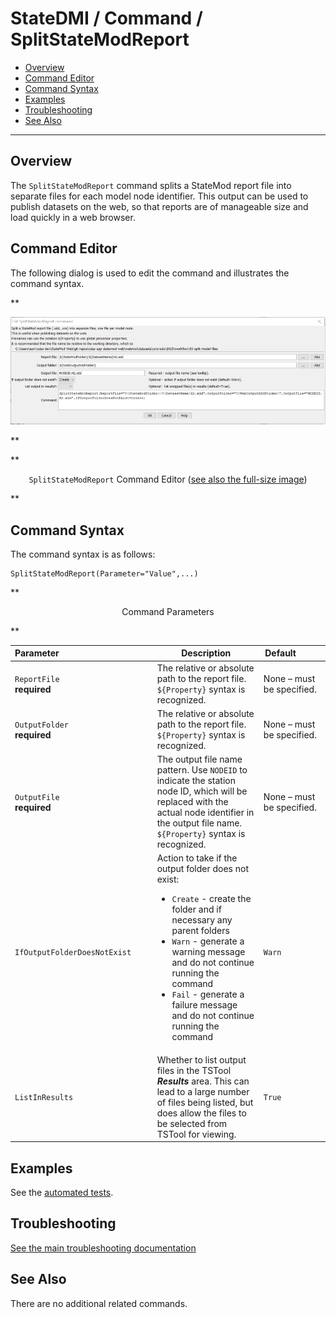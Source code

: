 # StateDMI / Command / SplitStateModReport #

* [Overview](#overview)
* [Command Editor](#command-editor)
* [Command Syntax](#command-syntax)
* [Examples](#examples)
* [Troubleshooting](#troubleshooting)
* [See Also](#see-also)

-------------------------

## Overview ##

The `SplitStateModReport` command
splits a StateMod report file into separate files for each model node identifier.
This output can be used to publish datasets on the web,
so that reports are of manageable size and load quickly in a web browser.

## Command Editor ##

The following dialog is used to edit the command and illustrates the command syntax.

**<p style="text-align: center;">
![SplitStateModReport command editor](SplitStateModReport.png)
</p>**

**<p style="text-align: center;">
`SplitStateModReport` Command Editor (<a href="../SplitStateModReport.png">see also the full-size image</a>)
</p>**

## Command Syntax ##

The command syntax is as follows:

```text
SplitStateModReport(Parameter="Value",...)
```
**<p style="text-align: center;">
Command Parameters
</p>**

| **Parameter**&nbsp;&nbsp;&nbsp;&nbsp;&nbsp;&nbsp;&nbsp;&nbsp;&nbsp;&nbsp;&nbsp;&nbsp;&nbsp;&nbsp;&nbsp;&nbsp;&nbsp;&nbsp;&nbsp;&nbsp;&nbsp;&nbsp;&nbsp;&nbsp;&nbsp;&nbsp;&nbsp;&nbsp;&nbsp;&nbsp;&nbsp;&nbsp;&nbsp;&nbsp;&nbsp;&nbsp;&nbsp;&nbsp; | **Description** | **Default**&nbsp;&nbsp;&nbsp;&nbsp;&nbsp;&nbsp;&nbsp;&nbsp;&nbsp;&nbsp; |
| --------------|-----------------|----------------- |
| `ReportFile`<br>**required** | The relative or absolute path to the report file. `${Property}` syntax is recognized. | None – must be specified. |
| `OutputFolder`<br>**required** | The relative or absolute path to the report file. `${Property}` syntax is recognized. | None – must be specified. |
| `OutputFile`<br>**required** | The output file name pattern.  Use `NODEID` to indicate the station node ID, which will be replaced with the actual node identifier in the output file name.  `${Property}` syntax is recognized. | None – must be specified. |
| `IfOutputFolderDoesNotExist` | Action to take if the output folder does not exist:<ul><li>`Create` - create the folder and if necessary any parent folders</li><li>`Warn` - generate a warning message and do not continue running the command</li><li>`Fail` - generate a failure message and do not continue running the command</li></ul> | `Warn` |
| `ListInResults` | Whether to list output files in the TSTool ***Results*** area. This can lead to a large number of files being listed, but does allow the files to be selected from TSTool for viewing. | `True` |

## Examples ##

See the [automated tests](https://github.com/OpenCDSS/cdss-app-statedmi-test/tree/master/test/regression/commands/SplitStateModReport).

## Troubleshooting ##

[See the main troubleshooting documentation](../../troubleshooting/troubleshooting.md)

## See Also ##

There are no additional related commands.